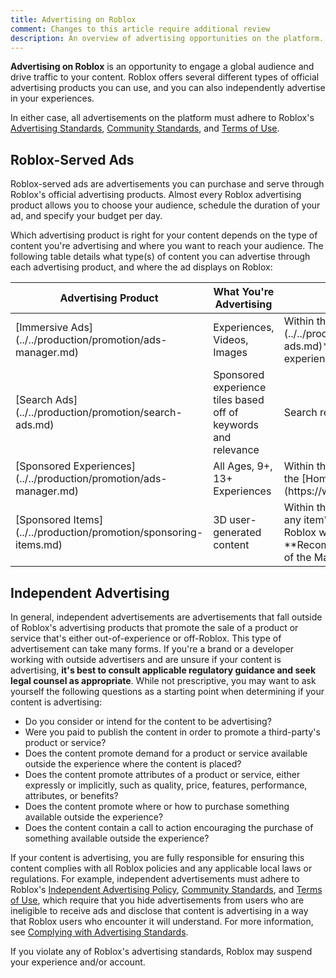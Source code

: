 ```yaml
---
title: Advertising on Roblox
comment: Changes to this article require additional review
description: An overview of advertising opportunities on the platform.
---
```


**Advertising on Roblox** is an opportunity to engage a global audience and drive traffic to your content. Roblox offers several different types of official advertising products you can use, and you can also independently advertise in your experiences.

In either case, all advertisements on the platform must adhere to Roblox's [Advertising Standards](https://en.help.roblox.com/hc/articles/13722260778260), [Community Standards](https://en.help.roblox.com/hc/articles/203313410), and [Terms of Use](https://en.help.roblox.com/hc/articles/115004647846).

## Roblox-Served Ads

Roblox-served ads are advertisements you can purchase and serve through Roblox's official advertising products. Almost every Roblox advertising product allows you to choose your audience, schedule the duration of your ad, and specify your budget per day.

Which advertising product is right for your content depends on the type of content you're advertising and where you want to reach your audience. The following table details what type(s) of content you can advertise through each advertising product, and where the ad displays on Roblox:

<table>
<thead>
  <tr>
    <th>Advertising Product</th>
    <th>What You're Advertising</th>
    <th>Ad Location</th>
  </tr>
</thead>
<tbody>
  <tr>
    <td>[Immersive Ads](../../production/promotion/ads-manager.md)</td>
    <td>Experiences, Videos, Images </td>
    <td>Within the **[Immersive Ad Units](../../production/monetization/immersive-ads.md)** publisher place within their experiences</td>
  </tr>
  <tr>
		<td>[Search Ads](../../production/promotion/search-ads.md)</td>
		<td>Sponsored experience tiles based off of keywords and relevance</td>
    <td>Search results for experiences</td>
  </tr>
  <tr>
    <td>[Sponsored Experiences](../../production/promotion/ads-manager.md)</td>
    <td>All Ages, 9+, 13+ Experiences</td>
    <td>Within the **Sponsored** category on the [Home](https://www.roblox.com/home) page</td>
  </tr>
  <tr>
    <td>[Sponsored Items](../../production/promotion/sponsoring-items.md)</td>
    <td>3D user-generated content</td>
    <td>Within the **Sponsored** category on any item's main details page on the Roblox website, and the **Recommended Items for You** page of the Marketplace on the Roblox app</td>
  </tr>
</tbody>
</table>

## Independent Advertising

In general, independent advertisements are advertisements that fall outside of Roblox's advertising products that promote the sale of a product or service that's either out-of-experience or off-Roblox. This type of advertisement can take many forms. If you're a brand or a developer working with outside advertisers and are unsure if your content is advertising, **it's best to consult applicable regulatory guidance and seek legal counsel as appropriate**. While not prescriptive, you may want to ask yourself the following questions as a starting point when determining if your content is advertising:

- Do you consider or intend for the content to be advertising?
- Were you paid to publish the content in order to promote a third-party's product or service?
- Does the content promote demand for a product or service available outside the experience where the content is placed?
- Does the content promote attributes of a product or service, either expressly or implicitly, such as quality, price, features, performance, attributes, or benefits?
- Does the content promote where or how to purchase something available outside the experience?
- Does the content contain a call to action encouraging the purchase of something available outside the experience?

If your content is advertising, you are fully responsible for ensuring this content complies with all Roblox policies and any applicable local laws or regulations. For example, independent advertisements must adhere to Roblox's [Independent Advertising Policy](https://en.help.roblox.com/hc/articles/203313410#independent-advertisement-publishing), [Community Standards](https://en.help.roblox.com/hc/articles/203313410), and [Terms of Use](https://en.help.roblox.com/hc/articles/115004647846), which require that you hide advertisements from users who are ineligible to receive ads and disclose that content is advertising in a way that Roblox users who encounter it will understand. For more information, see [Complying with Advertising Standards](../../production/promotion/complying-with-advertising-standards.md).

<Alert severity="warning">
   If you violate any of Roblox's advertising standards, Roblox may suspend your experience and/or account.
</Alert>
